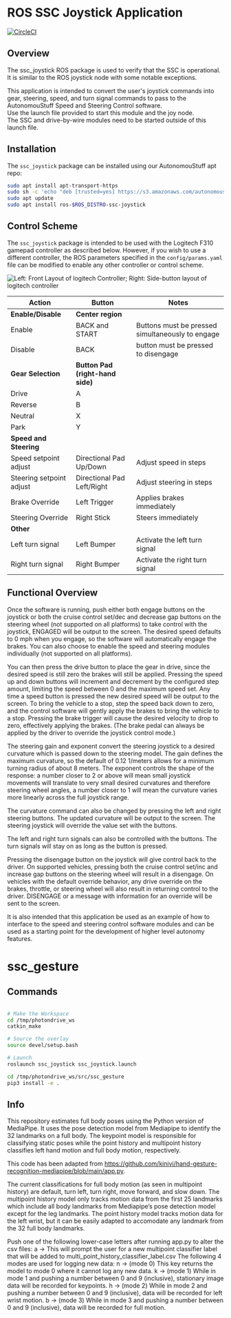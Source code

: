 # ROS SSC Joystick Application #

[![CircleCI](https://circleci.com/gh/astuff/ssc_joystick/tree/master.svg?style=svg)](https://circleci.com/gh/astuff/ssc_joystick/tree/master)

## Overview

The ssc_joystick ROS package is used to verify that the SSC is operational. 
It is similar to the ROS joystick node with some notable exceptions. 

This application is intended to convert the user's joystick commands into gear, steering, speed, and turn signal commands
to pass to the AutonomouStuff Speed and Steering Control software.  
Use the launch file provided to start this module and the joy node.  
The SSC and drive-by-wire modules need to be started outside of this launch file.

## Installation

The `ssc_joystick` package can be installed using our AutonomouStuff apt repo:

```sh
sudo apt install apt-transport-https
sudo sh -c 'echo "deb [trusted=yes] https://s3.amazonaws.com/autonomoustuff-repo/ $(lsb_release -sc) main" > /etc/apt/sources.list.d/autonomoustuff-public.list'
sudo apt update
sudo apt install ros-$ROS_DISTRO-ssc-joystick
```

## Control Scheme

The `ssc_joystick` package is intended to be used with the Logitech F310 gamepad controller as described below.
However, if you wish to use a different controller, the ROS parameters specified in the `config/params.yaml` file can be modified to enable any other controller or control scheme.

![Left: Front Layout of logitech Controller; Right: Side-button layout of logitech controller
](/controller_img.png "controller_img.png")

| Action | Button | Notes |
| - | - | - |
| **Enable/Disable** | **Center region** | |
| Enable | BACK and START | Buttons must be pressed simultaneously to engage |
| Disable | BACK | button must be pressed to disengage |
| **Gear Selection** | **Button Pad (right-hand side)** | |
| Drive | A | |
| Reverse | B | |
| Neutral | X | |
| Park | Y | |
| **Speed and Steering** | | |
| Speed setpoint adjust | Directional Pad Up/Down | Adjust speed in steps |
| Steering setpoint adjust | Directional Pad Left/Right | Adjust steering in steps |
| Brake Override | Left Trigger | Applies brakes immediately |
| Steering Override | Right Stick | Steers immediately |
| **Other** | | |
| Left turn signal | Left Bumper | Activate the left turn signal |
| Right turn signal | Right Bumper | Activate the right turn signal |

## Functional Overview

Once the software is running, push either both engage buttons on the joystick or both the cruise control set/dec and
decrease gap buttons on the steering wheel (not supported on all platforms) to take control with the joystick,
ENGAGED will be output to the screen. The desired speed defaults to 0 mph when you engage, so the software will
automatically engage the brakes.
You can also choose to enable the speed and steering modules individually (not supported on all platforms).

You can then press the drive button to place the gear in drive, since the desired speed is still zero the brakes
will still be applied.  Pressing the speed up and down buttons will increment and decrement by the configured step
amount, limiting the speed between 0 and the maximum speed set.  Any time a speed button is pressed the new desired
speed will be output to the screen.  To bring the vehicle to a stop, step the speed back down to zero, and the control
software will gently apply the brakes to bring the vehicle to a stop.  Pressing the brake trigger will cause the
desired velocity to drop to zero, effectively applying the brakes. (The brake pedal can always be applied by the driver
to override the joystick control mode.)

The steering gain and exponent convert the steering joystick to a desired curvature which is passed down to the
steering model.  The gain defines the maximum curvature, so the default of 0.12 1/meters allows for a minimum turning
radius of about 8 meters.  The exponent controls the shape of the response: a number closer to 2 or above will mean
small joystick movements will translate to very small desired curvatures and therefore steering wheel angles,
a number closer to 1 will mean the curvature varies more linearly across the full joystick range.

The curvature command can also be changed by pressing the left and right steering buttons.  The updated curvature
will be output to the screen.  The steering joystick will override the value set with the buttons.

The left and right turn signals can also be controlled with the buttons.  The turn signals will stay on as long
as the button is pressed.

Pressing the disengage button on the joystick will give control back to the driver.
On supported vehicles, pressing both the cruise control set/inc and increase gap buttons on the steering wheel will
result in a disengage.
On vehicles with the default override behavior, any drive override on the brakes, throttle, or steering wheel will also
result in returning control to the driver.
DISENGAGE or a message with information for an override will be sent to the screen.

It is also intended that this application be used as an example of how to interface to the speed and steering control
software modules and can be used as a starting point for the development of higher level autonomy features.

# ssc_gesture

## Commands

```sh

# Make the Workspace
cd /tmp/photondrive_ws
catkin_make

# Source the overlay
source devel/setup.bash

# Launch 
roslaunch ssc_joystick ssc_joystick.launch

cd /tmp/photondrive_ws/src/ssc_gesture
pip3 install -e .
```

## Info

This repository estimates full body poses using the Python version of MediaPipe. It uses the pose detection model from Mediapipe to identify the 32 landmarks on a full body. The keypoint model is responsible for classifying static poses while the point history and multipoint history classifies left hand motion and full body motion, respectively. 

This code has been adapted from https://github.com/kinivi/hand-gesture-recognition-mediapipe/blob/main/app.py. 

The current classifications for full body motion (as seen in multipoint history) are default, turn left, turn right, move forward, and slow down. The multipoint history model only tracks motion data from the first 25 landmarks which include all body landmarks from Mediapipe’s pose detection model except for the leg landmarks. The point history model tracks motion data for the left wrist, but it can be easily adapted to accomodate any  landmark from the 32 full body landmarks.

Push one of the following lower-case letters after running app.py to alter the csv files:
a -> This will prompt the user for a new multipoint classifier label that will be added to multi_point_history_classifier_label.csv
The following 4 modes are used for logging new data:
n -> (mode 0) This key returns the model to mode 0 where it cannot log any new data.
k -> (mode 1) While in mode 1 and pushing a number between 0 and 9 (inclusive), stationary image data will be recorded for keypoints.
h -> (mode 2) While in mode 2 and pushing a number between 0 and 9 (inclusive), data will be recorded for left wrist motion.
b -> (mode 3) While in mode 3 and pushing a number between 0 and 9 (inclusive), data will be recorded for full motion.

